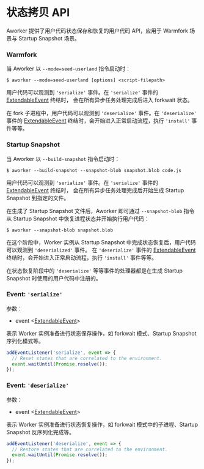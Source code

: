 # 状态拷贝 API

Aworker 提供了用户代码状态保存和恢复的用户代码 API，应用于 Warmfork 场景与 Startup Snapshot 场景。

### Warmfork

当 Aworker 以 `--mode=seed-userland` 指令启动时：

```shell
$ aworker --mode=seed-userland [options] <script-filepath>
```

用户代码可以观测到 `'serialize'` 事件。在 `'serialize'` 事件的 [ExtendableEvent][] 终结时，
会在所有异步任务处理完成后进入 forkwait 状态。

在 fork 子进程中，用户代码可以观测到 `'deserialize'` 事件。在 `'deserialize'` 事件的
[ExtendableEvent][] 终结时，会开始进入正常启动流程，执行 `'install'` 事件等等。

### Startup Snapshot

当 Aworker 以 `--build-snapshot` 指令启动时：

```shell
$ aworker --build-snapshot --snapshot-blob snapshot.blob code.js
```

用户代码可以观测到 `'serialize'` 事件。在 `'serialize'` 事件的 [ExtendableEvent][] 终结时，
会在所有异步任务处理完成后开始生成 Startup Snapshot 到指定的文件。

在生成了 Startup Snapshot 文件后，Aworker 即可通过 `--snapshot-blob` 指令从 Startup
Snapshot 中恢复进程状态并开始执行用户代码：

```shell
$ aworker --snapshot-blob snapshot.blob
```

在这个阶段中，Worker 实例从 Startup Snapshot 中完成状态恢复后，用户代码可以观测到 `'deserialized'` 事件。
在 `'deserialize'` 事件的 [ExtendableEvent][] 终结时，会开始进入正常启动流程，执行 `'install'` 事件等等。

在状态恢复阶段中的 `'deserialize'` 等等事件的处理器都是在生成 Startup Snapshot 时使用的用户代码中注册的。

### Event: `'serialize'`

参数：
- event <[ExtendableEvent][]>

表示 Worker 实例准备进行状态保存操作，如 forkwait 模式、Startup Snapshot 序列化模式等。

```js
addEventListener('serialize', event => {
  // Reset states that are correlated to the environment.
  event.waitUntil(Promise.resolve());
});
```

### Event: `'deserialize'`

参数：
- event <[ExtendableEvent][]>

表示 Worker 实例准备进行状态恢复操作，如 forkwait 模式中的子进程、Startup Snapshot 反序列化完成等。

```js
addEventListener('deserialize', event => {
  // Restore states that are correlated to the environment.
  event.waitUntil(Promise.resolve());
});
```

[ExtendableEvent]: https://developer.mozilla.org/en-US/docs/Web/API/ExtendableEvent
